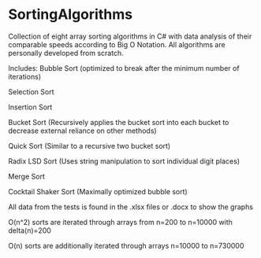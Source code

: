 # SortingAlgorithms
Collection of eight array sorting algorithms in C# with data analysis of their comparable speeds according to Big O Notation. 
All algorithms are personally developed from scratch.

Includes:
  Bubble Sort (optimized to break after the minimum number of iterations)
  
  Selection Sort
  
  Insertion Sort
  
  Bucket Sort (Recursively applies the bucket sort into each bucket to decrease external reliance on other methods)
  
  Quick Sort (Similar to a recursive two bucket sort)
  
  Radix LSD Sort (Uses string manipulation to sort individual digit places)
  
  Merge Sort
  
  Cocktail Shaker Sort (Maximally optimized bubble sort)
  
  
All data from the tests is found in the .xlsx files or .docx to show the graphs

O(n^2) sorts are iterated through arrays from n=200 to n=10000 with delta(n)=200

O(n) sorts are additionally iterated through arrays n=10000 to n=730000
